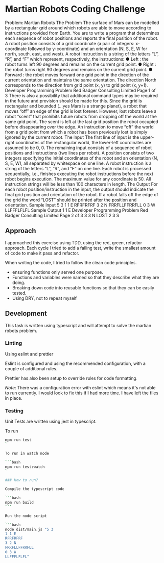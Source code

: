 # Martian Robots Coding Challenge

Problem: Martian Robots
The Problem
The surface of Mars can be modelled by a rectangular grid around which robots are able to
move according to instructions provided from Earth. You are to write a program that
determines each sequence of robot positions and reports the final position of the robot.
A robot position consists of a grid coordinate (a pair of integers: x-coordinate followed by
y-coordinate) and an orientation (N, S, E, W for north, south, east, and west).
A robot instruction is a string of the letters “L”, “R”, and “F” which represent, respectively, the
instructions:
● Left : the robot turns left 90 degrees and remains on the current grid point.
● Right : the robot turns right 90 degrees and remains on the current grid point.
● Forward : the robot moves forward one grid point in the direction of the current
orientation and maintains the same orientation.
The direction North corresponds to the direction from grid point (x, y) to grid point (x, y+1).
Developer Programming Problem
Red Badger Consulting Limited
Page 1 of 3
There is also a possibility that additional command types may be required in the future and
provision should be made for this.
Since the grid is rectangular and bounded (…yes Mars is a strange planet), a robot that
moves “off” an edge of the grid is lost forever. However, lost robots leave a robot “scent” that
prohibits future robots from dropping off the world at the same grid point. The scent is left at
the last grid position the robot occupied before disappearing over the edge. An instruction to
move “off” the world from a grid point from which a robot has been previously lost is simply
ignored by the current robot.
The Input
The first line of input is the upper-right coordinates of the rectangular world, the lower-left
coordinates are assumed to be 0, 0.
The remaining input consists of a sequence of robot positions and instructions (two lines per
robot). A position consists of two integers specifying the initial coordinates of the robot and
an orientation (N, S, E, W), all separated by whitespace on one line. A robot instruction is a
string of the letters “L”, “R”, and “F” on one line.
Each robot is processed sequentially, i.e., finishes executing the robot instructions before the
next robot begins execution.
The maximum value for any coordinate is 50.
All instruction strings will be less than 100 characters in length.
The Output
For each robot position/instruction in the input, the output should indicate the final grid
position and orientation of the robot. If a robot falls off the edge of the grid the word “LOST”
should be printed after the position and orientation.
Sample Input
5 3
1 1 E
RFRFRFRF
3 2 N
FRRFLLFFRRFLL
0 3 W
LLFFFLFLFL
Sample Output
1 1 E
Developer Programming Problem
Red Badger Consulting Limited
Page 2 of 3
3 3 N LOST
2 3 S

## Approach

I approached this exercise using TDD, using the red, green, refactor approach. Each cycle I tried to add a failing test, write the smallest amount of code to make it pass and refactor.

When writing the code, I tried to follow the clean code principles.

- ensuring functions only served one purpose.
- Functions and variables were named so that they describe what they are doing.
- Breaking down code into reusable functions so that they can be easily tested.
- Using DRY, not to repeat myself

## Development

This task is written using typescript and will attempt to solve the martian robots problem.

### Linting

Using eslint and prettier

Eslint is configured and using the recommended configuration, with a couple of additional rules.

Prettier has also been setup to override rules for code formatting.

_Note_: There was a configuration error with eslint which means it's not able to run currently. I would look to fix this if I had more time. I have left the files in place.

### Testing

Unit Tests are written using jest in typescript.

To run

````bash
npm run test
`

To run in watch mode

```bash
npm run test:watch
`

### How to run?

Compile the typescript code

```bash
npm run build
```

Run the node script

```bash
node dist/main.js "5 3
1 1 E
RFRFRFRF
3 2 N
FRRFLLFFRRFLL
0 3 W
LLFFFLFLFL"
````
